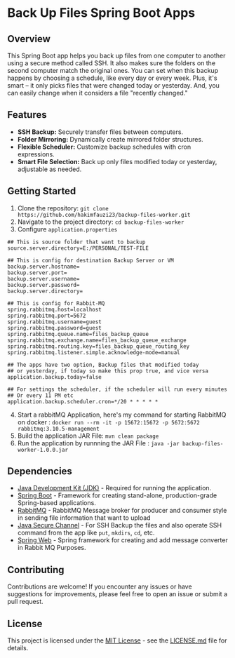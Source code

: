 # Back Up Files Spring Boot Apps

## Overview
This Spring Boot app helps you back up files from one computer to another using a secure method called SSH. It also makes sure the folders on the second computer match the original ones. You can set when this backup happens by choosing a schedule, like every day or every week. Plus, it's smart – it only picks files that were changed today or yesterday. And, you can easily change when it considers a file "recently changed."

## Features
- **SSH Backup:** Securely transfer files between computers.
- **Folder Mirroring:** Dynamically create mirrored folder structures.
- **Flexible Scheduler:** Customize backup schedules with cron expressions.
- **Smart File Selection:** Back up only files modified today or yesterday, adjustable as needed.

## Getting Started
1. Clone the repository: `git clone https://github.com/hakimfauzi23/backup-files-worker.git`
2. Navigate to the project directory: `cd backup-files-worker`
3. Configure `application.properties`
```properties
## This is source folder that want to backup
source.server.directory=E:/PERSONAL/TEST-FILE

## This is config for destination Backup Server or VM
backup.server.hostname=
backup.server.port=
backup.server.username=
backup.server.password=
backup.server.directory=

## This is config for Rabbit-MQ 
spring.rabbitmq.host=localhost
spring.rabbitmq.port=5672
spring.rabbitmq.username=guest
spring.rabbitmq.password=guest
spring.rabbitmq.queue.name=files_backup_queue
spring.rabbitmq.exchange.name=files_backup_queue_exchange
spring.rabbitmq.routing.key=files_backup_queue_routing_key
spring.rabbitmq.listener.simple.acknowledge-mode=manual

## The apps have two option, Backup files that modified today
## or yesterday, if today so make this prop true, and vice versa
application.backup.today=false

## For settings the scheduler, if the scheduler will run every minutes
## Or every 11 PM etc
application.backup.scheduler.cron=*/20 * * * * *
```
4. Start a rabbitMQ Application, here's my command for starting RabbitMQ on docker : `docker run --rm -it -p 15672:15672 -p 5672:5672 rabbitmq:3.10.5-management`
5. Build the application JAR File: `mvn clean package`
6. Run the application by runnning the JAR File : `java -jar backup-files-worker-1.0.0.jar`

## Dependencies

- [Java Development Kit (JDK)](https://www.oracle.com/java/technologies/javase-jdk11-downloads.html) - Required for running the application.
- [Spring Boot](https://spring.io/projects/spring-boot) - Framework for creating stand-alone, production-grade Spring-based applications.
- [RabbitMQ](https://www.rabbitmq.com/) - RabbitMQ Message broker for producer and consumer style in sending file information that want to upload
- [Java Secure Channel](http://www.jcraft.com/jsch/) - For SSH Backup the files and also operate SSH command from the app like `put`, `mkdirs`, `cd`, etc.
- [Spring Web](https://spring.io/guides/gs/spring-boot/) - Spring framework for creating and add message converter in Rabbit MQ Purposes.

## Contributing

Contributions are welcome! If you encounter any issues or have suggestions for improvements, please feel free to open an issue or submit a pull request.

## License

This project is licensed under the [MIT License](https://opensource.org/licenses/MIT) - see the [LICENSE.md](LICENSE.md) file for details.

